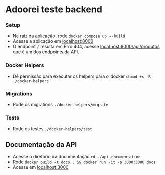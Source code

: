 # Adoorei teste backend

### Setup
- Na raiz da aplicação, rode `docker compose up --build`
- Acesse a aplicação em [localhost:8000](http://localhost:8000)
- O endpoint `/` resulta em Erro 404, acesse [localhost:8000/api/produtos](http://localhost:8000/api/produtos) que é um dos endpoints da API.

### Docker Helpers
- Dê permissão para executar os helpers para o docker `chmod +x -R ./docker-helpers`

### Migrations

- Rode os migrations `./docker-helpers/migrate`

### Tests
- Rode os testes `./docker-helpers/test`

## Documentação da API
- Acesse o diretório da documentação `cd ./api-documentation` 
- Rode `docker build -t docs . && docker run -it -p 3000:3000 docs`
- Acesse em [localhost:3000](http://localhost:3000)
